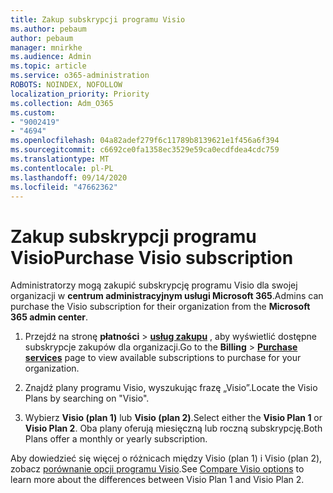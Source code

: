 ```yaml
---
title: Zakup subskrypcji programu Visio
ms.author: pebaum
author: pebaum
manager: mnirkhe
ms.audience: Admin
ms.topic: article
ms.service: o365-administration
ROBOTS: NOINDEX, NOFOLLOW
localization_priority: Priority
ms.collection: Adm_O365
ms.custom:
- "9002419"
- "4694"
ms.openlocfilehash: 04a82adef279f6c11789b8139621e1f456a6f394
ms.sourcegitcommit: c6692ce0fa1358ec3529e59ca0ecdfdea4cdc759
ms.translationtype: MT
ms.contentlocale: pl-PL
ms.lasthandoff: 09/14/2020
ms.locfileid: "47662362"
---
```

# <a name="purchase-visio-subscription"></a><span data-ttu-id="8c2db-102">Zakup subskrypcji programu Visio</span><span class="sxs-lookup"><span data-stu-id="8c2db-102">Purchase Visio subscription</span></span>

<span data-ttu-id="8c2db-103">Administratorzy mogą zakupić subskrypcję programu Visio dla swojej organizacji w **centrum administracyjnym usługi Microsoft 365**.</span><span class="sxs-lookup"><span data-stu-id="8c2db-103">Admins can purchase the Visio subscription for their organization from the **Microsoft 365 admin center**.</span></span>

1. <span data-ttu-id="8c2db-104">Przejdź na stronę **płatności**  >  **[usług zakupu](https://go.microsoft.com/fwlink/p/?linkid=868433)** , aby wyświetlić dostępne subskrypcje zakupów dla organizacji.</span><span class="sxs-lookup"><span data-stu-id="8c2db-104">Go to the **Billing** > **[Purchase services](https://go.microsoft.com/fwlink/p/?linkid=868433)** page to view available subscriptions to purchase for your organization.</span></span>

2. <span data-ttu-id="8c2db-105">Znajdź plany programu Visio, wyszukując frazę „Visio”.</span><span class="sxs-lookup"><span data-stu-id="8c2db-105">Locate the Visio Plans by searching on "Visio".</span></span>

3. <span data-ttu-id="8c2db-106">Wybierz **Visio (plan 1)** lub **Visio (plan 2)**.</span><span class="sxs-lookup"><span data-stu-id="8c2db-106">Select either the **Visio Plan 1** or **Visio Plan 2**.</span></span> <span data-ttu-id="8c2db-107">Oba plany oferują miesięczną lub roczną subskrypcję.</span><span class="sxs-lookup"><span data-stu-id="8c2db-107">Both Plans offer a monthly or yearly subscription.</span></span>

<span data-ttu-id="8c2db-108">Aby dowiedzieć się więcej o różnicach między Visio (plan 1) i Visio (plan 2), zobacz [porównanie opcji programu Visio](https://products.office.com/Visio/microsoft-visio-plans-and-pricing-compare-visio-options).</span><span class="sxs-lookup"><span data-stu-id="8c2db-108">See [Compare Visio options](https://products.office.com/Visio/microsoft-visio-plans-and-pricing-compare-visio-options) to learn more about the differences between Visio Plan 1 and Visio Plan 2.</span></span>
